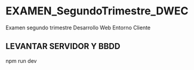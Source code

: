 # EXAMEN_SegundoTrimestre_DWEC
Examen segundo trimestre Desarrollo Web Entorno Cliente

## LEVANTAR SERVIDOR Y BBDD

npm run dev
